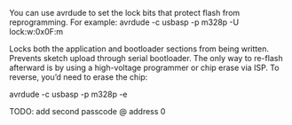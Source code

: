 You can use avrdude to set the lock bits that protect flash from reprogramming.
For example:
avrdude -c usbasp -p m328p -U lock:w:0x0F:m

Locks both the application and bootloader sections from being written.
Prevents sketch upload through serial bootloader.
The only way to re-flash afterward is by using a high-voltage programmer or chip erase via ISP.
To reverse, you’d need to erase the chip:

avrdude -c usbasp -p m328p -e

TODO: add second passcode @ address 0

